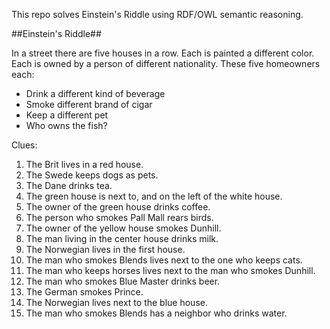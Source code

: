 
This repo solves Einstein's Riddle using RDF/OWL semantic reasoning.

##Einstein's Riddle##

In a street there are five houses in a row.
Each is painted a different color.
Each is owned by a person of different
nationality.
These five homeowners each:
  - Drink a different kind of beverage
  - Smoke different brand of cigar
  - Keep a different pet
  - Who owns the fish?

Clues:

1. The Brit lives in a red house.
2. The Swede keeps dogs as pets.
3. The Dane drinks tea.
4. The green house is next to, and on the left of the white house.
5. The owner of the green house drinks coffee.
6. The person who smokes Pall Mall rears birds.
7. The owner of the yellow house smokes Dunhill.
8. The man living in the center house drinks milk.
9. The Norwegian lives in the first house.
10. The man who smokes Blends lives next to the one who keeps cats.
11. The man who keeps horses lives next to the man who smokes Dunhill.
12. The man who smokes Blue Master drinks beer.
13. The German smokes Prince.
14. The Norwegian lives next to the blue house.
15. The man who smokes Blends has a neighbor who drinks water.
